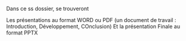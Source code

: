 Dans ce ss dossier, se trouveront

Les présentations au format WORD ou PDF (un document de travail : Introduction, Développement, COnclusion)
Et la présentation Finale au format PPTX